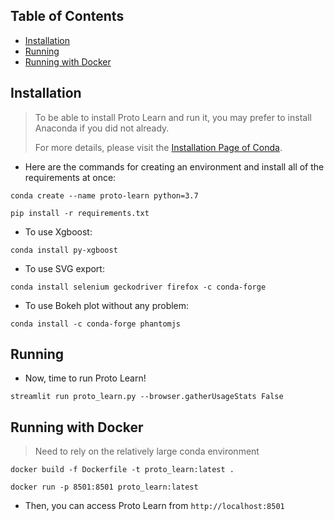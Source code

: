 ## **Table of Contents**
- [Installation](#installation)
- [Running](#running)
- [Running with Docker](#running-with-docker)

## Installation

> To be able to install Proto Learn and run it, you may prefer to install Anaconda if you did not already. 
> 
> For more details, please visit the [Installation Page of Conda](https://docs.conda.io/projects/conda/en/latest/user-guide/install/).

- Here are the commands for creating an environment and install all of the requirements at once:

`conda create --name proto-learn python=3.7`

`pip install -r requirements.txt`

- To use Xgboost:

`conda install py-xgboost`

- To use SVG export:

`conda install selenium geckodriver firefox -c conda-forge`

- To use Bokeh plot without any problem:

`conda install -c conda-forge phantomjs`

## Running

- Now, time to run Proto Learn!

`streamlit run proto_learn.py --browser.gatherUsageStats False`

## Running with Docker
> Need to rely on the relatively large conda environment

`docker build -f Dockerfile -t proto_learn:latest .`

`docker run -p 8501:8501 proto_learn:latest`

- Then, you can access Proto Learn from `http://localhost:8501`